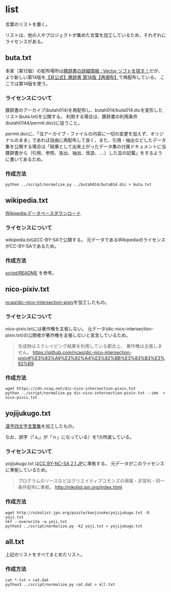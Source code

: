 # list

言葉のリストを置く。

リストは、他の人やプロジェクトが集めた言葉を加工しているため、それぞれにライセンスがある。

## buta.txt
本家（第12版）の配布場所は[豚辞書の詳細情報 : Vector ソフトを探す！](https://www.vector.co.jp/soft/dl/dos/game/se018509.html)だが、より新しい第14版を[【非公式】豚辞書 第14版【再頒布】](https://kinosei.ml/2015/02/11/%E3%80%90%E9%9D%9E%E5%85%AC%E5%BC%8F%E3%80%91%E8%B1%9A%E8%BE%9E%E6%9B%B8-%E7%AC%AC14%E7%89%88%E3%80%90%E5%86%8D%E9%A0%92%E5%B8%83%E3%80%91/)で再配布している。
ここでは第14版を使う。

### ライセンスについて
豚辞書のアーカイブ(butah014)を再配布し、butah014/buta014.dicを変形したリスト(buta.txt)を公開する。
利用する場合は、豚辞書の利用条件(butah0144/permit.doc)に従うこと。

permit.docに、「当アーカイブ・ファイルの内容に一切の変更を加えず、オリジナルのまま」であれば自由に再配布して良く、また、引用・抽出などしたデータ集を公開する場合は「結果として出来上がったデータ集の付属ドキュメントに当豚辞書から｛引用、参照、抜出、抽出、改造、‥‥｝した旨の記載」をするように書いてあるため。

### 作成方法
```
python ../script/normalize.py ../butah014/buta014.dic > buta.txt
```

## wikipedia.txt
[Wikipedia:データベースダウンロード](https://ja.wikipedia.org/wiki/Wikipedia:%E3%83%87%E3%83%BC%E3%82%BF%E3%83%99%E3%83%BC%E3%82%B9%E3%83%80%E3%82%A6%E3%83%B3%E3%83%AD%E3%83%BC%E3%83%89)

### ライセンスについて
wikipedia.txtはCC-BY-SAで公開する。
元データであるWikipediaのライセンスがCC-BY-SAであるため。

### 作成方法
[script/README](script/README.md) を参考。


## nico-pixiv.txt
[ncaq/dic-nico-intersection-pixiv](https://github.com/ncaq/dic-nico-intersection-pixiv)を加工したもの。

### ライセンスについて
nico-pixiv.txtには著作権を主張しない。
元データ(dic-nico-intersection-pixiv.txt)の公開者が著作権を主張しないと宣言しているため。

> 生成物はスクレイピング結果を利用している都合上、 著作権は主張しません。
> https://github.com/ncaq/dic-nico-intersection-pixiv#%E3%83%A9%E3%82%A4%E3%82%BB%E3%83%B3%E3%82%B9

### 作成方法
```
wget https://cdn.ncaq.net/dic-nico-intersection-pixiv.txt
python ../script/normalize.py dic-nico-intersection-pixiv.txt --ime  > nico-pixiv.txt
```


## yojijukugo.txt
[漢字四文字言葉集](http://nikolist.jpn.org/puzzle/kanjinuke/)を加工したもの。

なお、誤字（「ん」が「ｎ」になっている）を1カ所直している。

### ライセンスについて
yojijukugo.txt は[CC BY-NC-SA 2.1 JP](https://creativecommons.org/licenses/by-nc-sa/2.1/jp/)に準拠する。
元データがこのライセンスに準拠しているため。

> プログラムのソースなどはクリエイティブコモンズの帰属・非営利・同一条件配布に準拠。
> http://nikolist.jpn.org/index.html

### 作成方法
```
wget http://nikolist.jpn.org/puzzle/kanjinuke/yojijukugo.txt -O yoji.txt
nkf --overwrite -w yoji.txt
python3 ../script/normalize.py -k2 yoji.txt > yojijukugo.txt
```

## all.txt
上記のリストをすべてまとめたリスト。

### 作成方法
```
cat *.txt > cat.dat
python3 ../script/normalize.py cat.dat > all.txt
```

